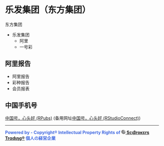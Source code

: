 
# 乐发集团（东方集团）

东方集团

  - 乐发集团
    - 阿里
    - 一号彩
    
## 阿里报告

- 阿里报告
- 彩种报告
- 会员报表

## 中国手机号

[中国号，心头好 (RPubs)](https://rpubs.com/englianhu/845478) (备用网址[中国号，心头好 (RStudioConnect)](https://beta.rstudioconnect.com/connect/#/apps/7dd0a6c7-defc-4c82-9c99-8788bb95d7b0/access))




---

<span style='color:RoyalBlue'>**Powered by - Copyright® Intellectual Property Rights of [<img src="figure/Scibrokes.png" width="14"/> Sςιβrοκεrs Trαdιηg®](http://www.scibrokes.com) 個人の経営企業**</span>
